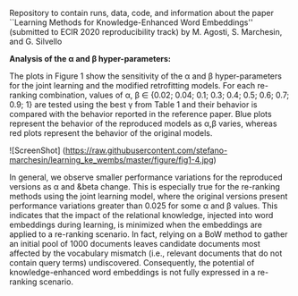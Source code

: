 Repository to contain runs, data, code, and information about the paper ``Learning Methods for Knowledge-Enhanced Word Embeddings'' (submitted to ECIR 2020 reproducibility track) by M. Agosti, S. Marchesin, and G. Silvello 

**Analysis of the &alpha; and &beta; hyper-parameters:** 
 
The plots in Figure 1 show the sensitivity of the &alpha; and &beta; hyper-parameters for the joint learning and the modified retrofitting models. For each re-ranking combination, values of  &alpha;, &beta; ∈ {0.02; 0.04; 0.1; 0.3; 0.4; 0.5; 0.6; 0.7; 0.9; 1} are tested
using the best &gamma; from Table 1 and their behavior is compared with the behavior reported in the reference paper. Blue plots represent the behavior of the reproduced models as &alpha;,&beta; varies, whereas red plots represent the behavior of the original models.

 ![ScreenShot] (https://raw.githubusercontent.com/stefano-marchesin/learning_ke_wembs/master/figure/fig1-4.jpg)

In general, we observe smaller performance variations for the reproduced versions as &alpha; and &beta change. This is especially true for the re-ranking methods using the joint learning model, where the original versions present performance variations greater than 0.025 for some &alpha; and &beta; values. This indicates that the impact of the relational knowledge, injected into word embeddings during learning, is minimized when the embeddings are applied to a re-ranking scenario. In fact, relying on a BoW method to gather an initial pool of 1000 documents leaves candidate documents most affected by the vocabulary mismatch (i.e., relevant documents that do not contain query terms) undiscovered. Consequently, the potential of knowledge-enhanced word embeddings is not fully expressed in a re-ranking scenario.
